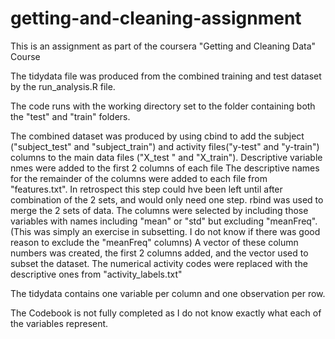 # getting-and-cleaning-assignment

This is an assignment as part of the coursera "Getting and Cleaning Data" Course

The tidydata file was produced from the combined training and test dataset by the run_analysis.R file.

The code runs with the working directory set to the folder containing both the "test" and "train" folders.

The combined dataset was produced by using cbind to add the subject ("subject_test" and "subject_train") and activity files("y-test" and "y-train") columns to the main data files ("X_test " and "X_train"). 
Descriptive variable nmes were added to the first 2 columns of each file
The descriptive names for the remainder of the columns were added to each file from "features.txt". In retrospect this step could hve been left until after combination of the 2 sets, and would only need one step.
rbind was used to merge the 2 sets of data.
The columns were selected by including those variables with names including "mean" or "std" but excluding "meanFreq". (This was simply an exercise in subsetting. I do not know if there was good reason to exclude the "meanFreq" columns) A vector of these column numbers was created, the first 2 columns added, and the vector used to subset the dataset.
The numerical activity codes were replaced with the descriptive ones from "activity_labels.txt"

The tidydata contains one variable per column and one observation per row. 

The Codebook is not fully completed as I do not know exactly what each of the variables represent.


